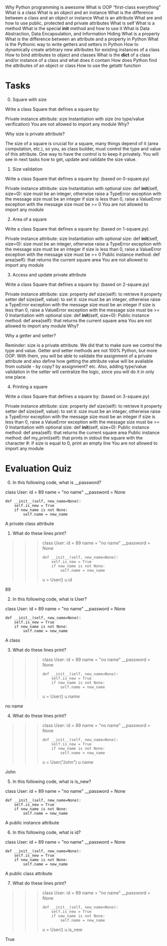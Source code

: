 Why Python programming is awesome
What is OOP
“first-class everything”
What is a class
What is an object and an instance
What is the difference between a class and an object or instance
What is an attribute
What are and how to use public, protected and private attributes
What is self
What is a method
What is the special **init** method and how to use it
What is Data Abstraction, Data Encapsulation, and Information Hiding
What is a property
What is the difference between an attribute and a property in Python
What is the Pythonic way to write getters and setters in Python
How to dynamically create arbitrary new attributes for existing instances of a class
How to bind attributes to object and classes
What is the **dict** of a class and/or instance of a class and what does it contain
How does Python find the attributes of an object or class
How to use the getattr function

# Tasks

0. Square with size

Write a class Square that defines a square by:

Private instance attribute: size
Instantiation with size (no type/value verification)
You are not allowed to import any module
Why?

Why size is private attribute?

The size of a square is crucial for a square, many things depend of it (area computation, etc.), so you, as class builder, must control the type and value of this attribute. One way to have the control is to keep it privately. You will see in next tasks how to get, update and validate the size value.

1. Size validation

Write a class Square that defines a square by: (based on 0-square.py)

Private instance attribute: size
Instantiation with optional size: def **init**(self, size=0):
size must be an integer, otherwise raise a TypeError exception with the message size must be an integer
if size is less than 0, raise a ValueError exception with the message size must be >= 0
You are not allowed to import any module

2. Area of a square

Write a class Square that defines a square by: (based on 1-square.py)

Private instance attribute: size
Instantiation with optional size: def **init**(self, size=0):
size must be an integer, otherwise raise a TypeError exception with the message size must be an integer
if size is less than 0, raise a ValueError exception with the message size must be >= 0
Public instance method: def area(self): that returns the current square area
You are not allowed to import any module

3. Access and update private attribute

Write a class Square that defines a square by: (based on 2-square.py)

Private instance attribute: size:
property def size(self): to retrieve it
property setter def size(self, value): to set it:
size must be an integer, otherwise raise a TypeError exception with the message size must be an integer
if size is less than 0, raise a ValueError exception with the message size must be >= 0
Instantiation with optional size: def **init**(self, size=0):
Public instance method: def area(self): that returns the current square area
You are not allowed to import any module
Why?

Why a getter and setter?

Reminder: size is a private attribute. We did that to make sure we control the type and value. Getter and setter methods are not 100% Python, but more OOP. With them, you will be able to validate the assignment of a private attribute and also define how getting the attribute value will be available from outside - by copy? by assignment? etc. Also, adding type/value validation in the setter will centralize the logic, since you will do it in only one place.

4. Printing a square

Write a class Square that defines a square by: (based on 3-square.py)

Private instance attribute: size:
property def size(self): to retrieve it
property setter def size(self, value): to set it:
size must be an integer, otherwise raise a TypeError exception with the message size must be an integer
if size is less than 0, raise a ValueError exception with the message size must be >= 0
Instantiation with optional size: def **init**(self, size=0):
Public instance method: def area(self): that returns the current square area
Public instance method: def my_print(self): that prints in stdout the square with the character #:
if size is equal to 0, print an empty line
You are not allowed to import any module

# Evaluation Quiz

0. In this following code, what is \_\_password?

class User:
id = 89
name = "no name"
\_\_password = None

    def __init__(self, new_name=None):
        self.is_new = True
        if new_name is not None:
            self.name = new_name

A private class attribute

1. What do these lines print?

> > > class User:
> > > id = 89
> > > name = "no name"
> > > \_\_password = None
> > >
> > >     def __init__(self, new_name=None):
> > >         self.is_new = True
> > >         if new_name is not None:
> > >             self.name = new_name
> > >
> > > u = User()
> > > u.id

89

2. In this following code, what is User?

class User:
id = 89
name = "no name"
\_\_password = None

    def __init__(self, new_name=None):
        self.is_new = True
        if new_name is not None:
            self.name = new_name

A class

3. What do these lines print?

> > > class User:
> > > id = 89
> > > name = "no name"
> > > \_\_password = None
> > >
> > >     def __init__(self, new_name=None):
> > >         self.is_new = True
> > >         if new_name is not None:
> > >             self.name = new_name
> > >
> > > u = User()
> > > u.name

no name

4. What do these lines print?

> > > class User:
> > > id = 89
> > > name = "no name"
> > > \_\_password = None
> > >
> > >     def __init__(self, new_name=None):
> > >         self.is_new = True
> > >         if new_name is not None:
> > >             self.name = new_name
> > >
> > > u = User("John")
> > > u.name

John

5. In this following code, what is is_new?

class User:
id = 89
name = "no name"
\_\_password = None

    def __init__(self, new_name=None):
        self.is_new = True
        if new_name is not None:
            self.name = new_name

A public instance attribute

6. In this following code, what is id?

class User:
id = 89
name = "no name"
\_\_password = None

    def __init__(self, new_name=None):
        self.is_new = True
        if new_name is not None:
            self.name = new_name

A public class attribute

7. What do these lines print?

> > > class User:
> > > id = 89
> > > name = "no name"
> > > \_\_password = None
> > >
> > >     def __init__(self, new_name=None):
> > >         self.is_new = True
> > >         if new_name is not None:
> > >             self.name = new_name
> > >
> > > u = User()
> > > u.is_new

True
